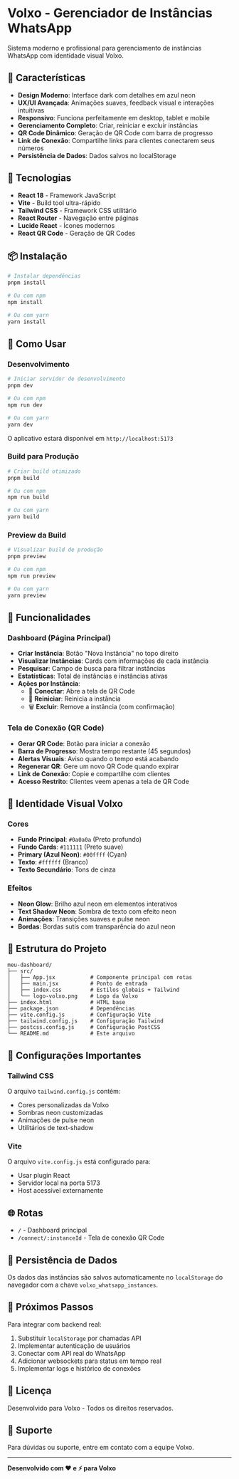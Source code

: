 # Volxo - Gerenciador de Instâncias WhatsApp

Sistema moderno e profissional para gerenciamento de instâncias WhatsApp com identidade visual Volxo.

## 🎨 Características

- **Design Moderno**: Interface dark com detalhes em azul neon
- **UX/UI Avançada**: Animações suaves, feedback visual e interações intuitivas
- **Responsivo**: Funciona perfeitamente em desktop, tablet e mobile
- **Gerenciamento Completo**: Criar, reiniciar e excluir instâncias
- **QR Code Dinâmico**: Geração de QR Code com barra de progresso
- **Link de Conexão**: Compartilhe links para clientes conectarem seus números
- **Persistência de Dados**: Dados salvos no localStorage

## 🚀 Tecnologias

- **React 18** - Framework JavaScript
- **Vite** - Build tool ultra-rápido
- **Tailwind CSS** - Framework CSS utilitário
- **React Router** - Navegação entre páginas
- **Lucide React** - Ícones modernos
- **React QR Code** - Geração de QR Codes

## 📦 Instalação

```bash
# Instalar dependências
pnpm install

# Ou com npm
npm install

# Ou com yarn
yarn install
```

## 🎯 Como Usar

### Desenvolvimento

```bash
# Iniciar servidor de desenvolvimento
pnpm dev

# Ou com npm
npm run dev

# Ou com yarn
yarn dev
```

O aplicativo estará disponível em `http://localhost:5173`

### Build para Produção

```bash
# Criar build otimizado
pnpm build

# Ou com npm
npm run build

# Ou com yarn
yarn build
```

### Preview da Build

```bash
# Visualizar build de produção
pnpm preview

# Ou com npm
npm run preview

# Ou com yarn
yarn preview
```

## 📱 Funcionalidades

### Dashboard (Página Principal)

- **Criar Instância**: Botão "Nova Instância" no topo direito
- **Visualizar Instâncias**: Cards com informações de cada instância
- **Pesquisar**: Campo de busca para filtrar instâncias
- **Estatísticas**: Total de instâncias e instâncias ativas
- **Ações por Instância**:
  - 🔗 **Conectar**: Abre a tela de QR Code
  - 🔄 **Reiniciar**: Reinicia a instância
  - 🗑️ **Excluir**: Remove a instância (com confirmação)

### Tela de Conexão (QR Code)

- **Gerar QR Code**: Botão para iniciar a conexão
- **Barra de Progresso**: Mostra tempo restante (45 segundos)
- **Alertas Visuais**: Aviso quando o tempo está acabando
- **Regenerar QR**: Gere um novo QR Code quando expirar
- **Link de Conexão**: Copie e compartilhe com clientes
- **Acesso Restrito**: Clientes veem apenas a tela de QR Code

## 🎨 Identidade Visual Volxo

### Cores

- **Fundo Principal**: `#0a0a0a` (Preto profundo)
- **Fundo Cards**: `#111111` (Preto suave)
- **Primary (Azul Neon)**: `#00ffff` (Cyan)
- **Texto**: `#ffffff` (Branco)
- **Texto Secundário**: Tons de cinza

### Efeitos

- **Neon Glow**: Brilho azul neon em elementos interativos
- **Text Shadow Neon**: Sombra de texto com efeito neon
- **Animações**: Transições suaves e pulse neon
- **Bordas**: Bordas sutis com transparência do azul neon

## 📁 Estrutura do Projeto

```
meu-dashboard/
├── src/
│   ├── App.jsx           # Componente principal com rotas
│   ├── main.jsx          # Ponto de entrada
│   ├── index.css         # Estilos globais + Tailwind
│   └── logo-volxo.png    # Logo da Volxo
├── index.html            # HTML base
├── package.json          # Dependências
├── vite.config.js        # Configuração Vite
├── tailwind.config.js    # Configuração Tailwind
├── postcss.config.js     # Configuração PostCSS
└── README.md             # Este arquivo
```

## 🔧 Configurações Importantes

### Tailwind CSS

O arquivo `tailwind.config.js` contém:
- Cores personalizadas da Volxo
- Sombras neon customizadas
- Animações de pulse neon
- Utilitários de text-shadow

### Vite

O arquivo `vite.config.js` está configurado para:
- Usar plugin React
- Servidor local na porta 5173
- Host acessível externamente

## 🌐 Rotas

- `/` - Dashboard principal
- `/connect/:instanceId` - Tela de conexão QR Code

## 💾 Persistência de Dados

Os dados das instâncias são salvos automaticamente no `localStorage` do navegador com a chave `volxo_whatsapp_instances`.

## 🎯 Próximos Passos

Para integrar com backend real:

1. Substituir `localStorage` por chamadas API
2. Implementar autenticação de usuários
3. Conectar com API real do WhatsApp
4. Adicionar websockets para status em tempo real
5. Implementar logs e histórico de conexões

## 📝 Licença

Desenvolvido para Volxo - Todos os direitos reservados.

## 🤝 Suporte

Para dúvidas ou suporte, entre em contato com a equipe Volxo.

---

**Desenvolvido com ❤️ e ⚡ para Volxo**

